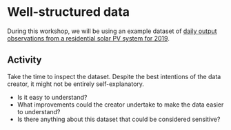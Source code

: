 # Well-structured data

During this workshop, we will be using an example dataset of [daily output observations from a residential solar PV system for 2019](pv-output.csv).

## Activity

Take the time to inspect the dataset. Despite the best intentions of the data creator, it might not be entirely self-explanatory.

* Is it easy to understand?
* What improvements could the creator undertake to make the data easier to understand?
* Is there anything about this dataset that could be considered sensitive?